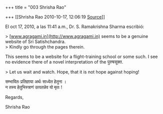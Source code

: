+++
title = "003 Shrisha Rao"

+++
[[Shrisha Rao	2010-10-17, 12:06:19 [Source](https://groups.google.com/g/bvparishat/c/vqh2iyvsi6A)]]



El oct 17, 2010, a las 11:41 a.m., Dr. S. Ramakrishna Sharma escribió:

\> [www.agragami.in](http://www.agragami.in) seems to be a genuine website of Sri Satishchandra.  
\> Kindly go through the pages therein.

This seems to be a website for a flight-training school or some such. I see no evidence there of a novel interpretation of the पुरुषसूक्त.

\> Let us wait and watch. Hope, that it is not hope against hoping!

सम्भावितः प्रतिज्ञाया अर्थः साध्येत हेतुना ।  
न तस्य हेतुभिस्त्राणं उत्पतन्नेव यो मृतः !

Regards,

Shrisha Rao

